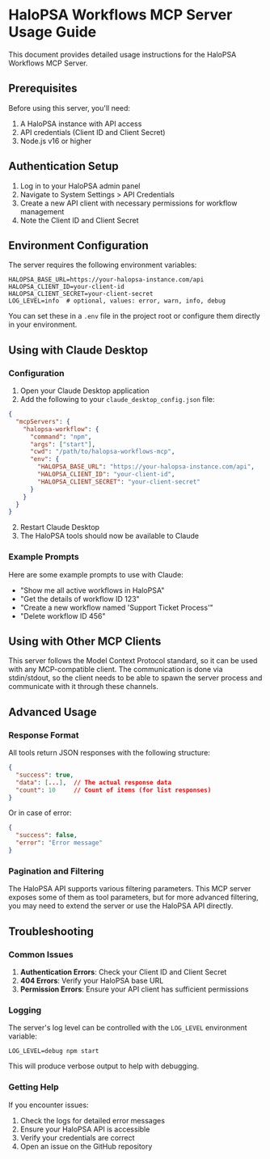 # HaloPSA Workflows MCP Server Usage Guide

This document provides detailed usage instructions for the HaloPSA Workflows MCP Server.

## Prerequisites

Before using this server, you'll need:

1. A HaloPSA instance with API access
2. API credentials (Client ID and Client Secret)
3. Node.js v16 or higher

## Authentication Setup

1. Log in to your HaloPSA admin panel
2. Navigate to System Settings > API Credentials
3. Create a new API client with necessary permissions for workflow management
4. Note the Client ID and Client Secret

## Environment Configuration

The server requires the following environment variables:

```
HALOPSA_BASE_URL=https://your-halopsa-instance.com/api
HALOPSA_CLIENT_ID=your-client-id
HALOPSA_CLIENT_SECRET=your-client-secret
LOG_LEVEL=info  # optional, values: error, warn, info, debug
```

You can set these in a `.env` file in the project root or configure them directly in your environment.

## Using with Claude Desktop

### Configuration

1. Open your Claude Desktop application
2. Add the following to your `claude_desktop_config.json` file:

```json
{
  "mcpServers": {
    "halopsa-workflow": {
      "command": "npm",
      "args": ["start"],
      "cwd": "/path/to/halopsa-workflows-mcp",
      "env": {
        "HALOPSA_BASE_URL": "https://your-halopsa-instance.com/api",
        "HALOPSA_CLIENT_ID": "your-client-id",
        "HALOPSA_CLIENT_SECRET": "your-client-secret"
      }
    }
  }
}
```

2. Restart Claude Desktop
3. The HaloPSA tools should now be available to Claude

### Example Prompts

Here are some example prompts to use with Claude:

- "Show me all active workflows in HaloPSA"
- "Get the details of workflow ID 123"
- "Create a new workflow named 'Support Ticket Process'"
- "Delete workflow ID 456"

## Using with Other MCP Clients

This server follows the Model Context Protocol standard, so it can be used with any MCP-compatible client. The communication is done via stdin/stdout, so the client needs to be able to spawn the server process and communicate with it through these channels.

## Advanced Usage

### Response Format

All tools return JSON responses with the following structure:

```json
{
  "success": true,
  "data": [...],  // The actual response data
  "count": 10     // Count of items (for list responses)
}
```

Or in case of error:

```json
{
  "success": false,
  "error": "Error message"
}
```

### Pagination and Filtering

The HaloPSA API supports various filtering parameters. This MCP server exposes some of them as tool parameters, but for more advanced filtering, you may need to extend the server or use the HaloPSA API directly.

## Troubleshooting

### Common Issues

1. **Authentication Errors**: Check your Client ID and Client Secret
2. **404 Errors**: Verify your HaloPSA base URL
3. **Permission Errors**: Ensure your API client has sufficient permissions

### Logging

The server's log level can be controlled with the `LOG_LEVEL` environment variable:

```
LOG_LEVEL=debug npm start
```

This will produce verbose output to help with debugging.

### Getting Help

If you encounter issues:

1. Check the logs for detailed error messages
2. Ensure your HaloPSA API is accessible
3. Verify your credentials are correct
4. Open an issue on the GitHub repository
